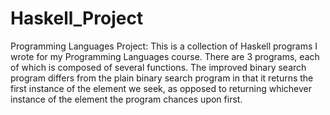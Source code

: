 # Haskell_Project
Programming Languages Project:
This is a collection of Haskell programs I wrote for my Programming Languages course. There are 3 programs, each of which is composed of several functions. The improved binary search program differs from the plain binary search program in that it returns the first instance of the element we seek, as opposed to returning whichever instance of the element the program chances upon first.
